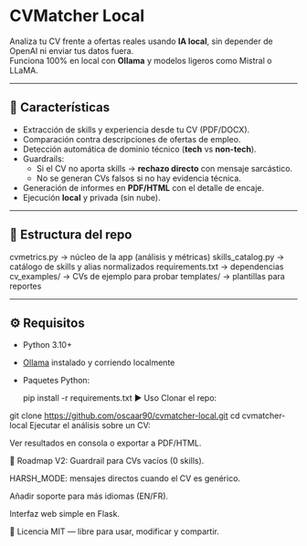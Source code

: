 # CVMatcher Local

Analiza tu CV frente a ofertas reales usando **IA local**, sin depender de OpenAI ni enviar tus datos fuera.  
Funciona 100% en local con **Ollama** y modelos ligeros como Mistral o LLaMA.  

---

## 🚀 Características

- Extracción de skills y experiencia desde tu CV (PDF/DOCX).
- Comparación contra descripciones de ofertas de empleo.
- Detección automática de dominio técnico (**tech** vs **non-tech**).
- Guardrails:
  - Si el CV no aporta skills → **rechazo directo** con mensaje sarcástico.
  - No se generan CVs falsos si no hay evidencia técnica.
- Generación de informes en **PDF/HTML** con el detalle de encaje.
- Ejecución **local** y privada (sin nube).

---

## 📂 Estructura del repo

cvmetrics.py → núcleo de la app (análisis y métricas)
skills_catalog.py → catálogo de skills y alias normalizados
requirements.txt → dependencias
cv_examples/ → CVs de ejemplo para probar
templates/ → plantillas para reportes


---

## ⚙️ Requisitos

- Python 3.10+
- [Ollama](https://ollama.ai) instalado y corriendo localmente
- Paquetes Python:

  pip install -r requirements.txt
▶️ Uso
Clonar el repo:


git clone https://github.com/oscaar90/cvmatcher-local.git
cd cvmatcher-local
Ejecutar el análisis sobre un CV:

Ver resultados en consola o exportar a PDF/HTML.

🧩 Roadmap
 V2: Guardrail para CVs vacíos (0 skills).

 HARSH_MODE: mensajes directos cuando el CV es genérico.

 Añadir soporte para más idiomas (EN/FR).

 Interfaz web simple en Flask.

📜 Licencia
MIT — libre para usar, modificar y compartir.
